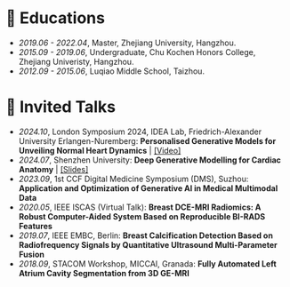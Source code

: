 
# 📖 Educations
- *2019.06 - 2022.04*, Master, Zhejiang University, Hangzhou.
- *2015.09 - 2019.06*, Undergraduate, Chu Kochen Honors College, Zhejiang Univeristy, Hangzhou.
- *2012.09 - 2015.06*, Luqiao Middle School, Taizhou.

# 💬 Invited Talks

- *2024.10*, London Symposium 2024, IDEA Lab, Friedrich-Alexander University Erlangen-Nuremberg: **Personalised Generative Models for Unveiling Normal Heart Dynamics** \| [\[Video\]](#)
- *2024.07*, Shenzhen University: **Deep Generative Modelling for Cardiac Anatomy** \| [\[Slides\]](#)
- *2023.09*, 1st CCF Digital Medicine Symposium (DMS), Suzhou: **Application and Optimization of Generative AI in Medical Multimodal Data**
- *2020.05*, IEEE ISCAS (Virtual Talk): **Breast DCE-MRI Radiomics: A Robust Computer-Aided System Based on Reproducible BI-RADS Features**
- *2019.07*, IEEE EMBC, Berlin: **Breast Calcification Detection Based on Radiofrequency Signals by Quantitative Ultrasound Multi-Parameter Fusion**
- *2018.09*, STACOM Workshop, MICCAI, Granada: **Fully Automated Left Atrium Cavity Segmentation from 3D GE-MRI**
